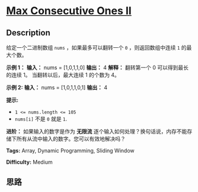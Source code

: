 # [Max Consecutive Ones II][title]

## Description

给定一个二进制数组 `nums` ，如果最多可以翻转一个 `0` ，则返回数组中连续 `1` 的最大个数。



**示例 1：**
            **输入：** nums = [1,0,1,1,0]    **输出：** 4    **解释：** 翻转第一个 0 可以得到最长的连续 1。         当翻转以后，最大连续 1 的个数为 4。    

**示例 2:**
            **输入：** nums = [1,0,1,1,0,1]    **输出：** 4    



**提示:**

  * `1 <= nums.length <= 105`
  * `nums[i]` 不是 `0` 就是 `1`.



**进阶：** 如果输入的数字是作为 **无限流** 逐个输入如何处理？换句话说，内存不能存储下所有从流中输入的数字。您可以有效地解决吗？


**Tags:** Array, Dynamic Programming, Sliding Window

**Difficulty:** Medium

## 思路

[title]: https://leetcode-cn.com/problems/max-consecutive-ones-ii

